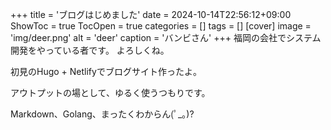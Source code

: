 +++
title = 'ブログはじめました'
date = 2024-10-14T22:56:12+09:00
ShowToc = true
TocOpen = true
categories = []
tags = []
[cover]
image = 'img/deer.png'
alt = 'deer'
caption = 'バンビさん'
+++
福岡の会社でシステム開発をやっている者です。
よろしくね。

初見のHugo + Netlifyでブログサイト作ったよ。

アウトプットの場として、ゆるく使うつもりです。

Markdown、Golang、まったくわからん(ﾟ_｡)?